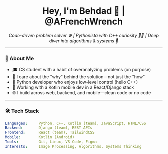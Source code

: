 <h1 align="center">Hey, I'm Behdad 👋 | @AFrenchWrench</h1>
<p align="center">
  <i>Code-driven problem solver ⚙️ | Pythonista with C++ curiosity 🐍➕ | Deep diver into algorithms & systems 🧠</i>
</p>

---

### 🚀 About Me

- 🎓 CS student with a habit of overanalyzing problems (on purpose)  
- 🧠 I care about the "why" behind the solution—not just the "how"  
- 🐍 Python developer who enjoys low-level control (hello C++)  
- 📱 Working with a Kotlin mobile dev in a React/Django stack  
- 🌐 I build across web, backend, and mobile—clean code or no code  

---

### 🛠️ Tech Stack

```yaml
Languages:     Python, C++, Kotlin (team), JavaScript, HTML/CSS
Backend:       Django (team), REST APIs
Frontend:      React (team), TailwindCSS
Mobile:        Kotlin (Android)
Tools:         Git, Linux, VS Code, Figma
Interests:     Image Processing, Algorithms, Systems Thinking
